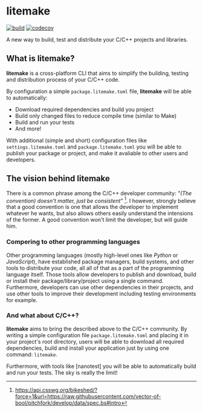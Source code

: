 # litemake

<!-- Badges -->
[![build](https://img.shields.io/github/workflow/status/litemake/litemake/%E2%9C%85%EF%B8%8F%20Test?logo=github)](https://github.com/litemake/litemake/actions/workflows/test.yaml)
[![codecov](https://img.shields.io/codecov/c/github/litemake/litemake?logo=codecov)](https://codecov.io/gh/litemake/litemake)

<!-- Short description -->
A new way to build, test and distribute your C/C++ projects and libraries.

## What is litemake?

**litemake** is a cross-platform CLI that aims to simplify the building, testing and distribution process of your C/C++ code.

By configuration a simple `package.litemake.toml` file, **litemake** will be able to automatically:

- Download required dependencies and build you project
- Build only changed files to reduce compile time (similar to Make)
- Build and run your tests
- And more!

With additional (simple and short) configuration files like `settings.litemake.toml` and `package.litemake.toml` you will be able to publish your package or project, and make it avaliable to other users and developers.

## The vision behind litemake

There is a common phrase among the C/C++ developer community: *"(The convention) doesn't matter, just be consistent"* [^1]. I however, strongly believe that a good convention is one that allows the developer to implement whatever he wants, but also allows others easily understand the intensions of the former. A good convention won't limit the developer, but will guide him.

### Compering to other programming languages

Other programming languages (mostly high-level ones like *Python* or *JavaScript*), have established package managers, build systems, and other tools to distribute your code, all all of that as a part of the programming language itself. Those tools allow developers to publish and download, build or install their package/library/project using a single command. Furthermore, developers can use other dependencies in their projects, and use other tools to improve their development including testing environments for example.

### And what about C/C++?

**litemake** aims to bring the described above to the C/C++ community. By writing a simple configuration file `package.litemake.toml` and placing it in your project's root directory, users will be able to download all required dependencies, build and install your application just by using one command: `litemake`.

Furthermore, with tools like [nanotest] you will be able to automatically build and run your tests. The sky is really the limit!


<!-- Links -->

[^1]: https://api.csswg.org/bikeshed/?force=1&url=https://raw.githubusercontent.com/vector-of-bool/pitchfork/develop/data/spec.bs#intro
